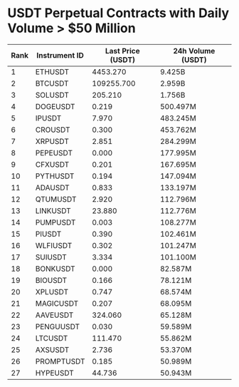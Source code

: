 # USDT Perpetual Contracts with Daily Volume > $50 Million

| Rank | Instrument ID | Last Price (USDT) | 24h Volume (USDT) |
|------|---------------|-------------------|-------------------|
| 1 | ETHUSDT | 4453.270 | 9.425B |
| 2 | BTCUSDT | 109255.700 | 2.959B |
| 3 | SOLUSDT | 205.210 | 1.756B |
| 4 | DOGEUSDT | 0.219 | 500.497M |
| 5 | IPUSDT | 7.970 | 483.245M |
| 6 | CROUSDT | 0.300 | 453.762M |
| 7 | XRPUSDT | 2.851 | 284.299M |
| 8 | PEPEUSDT | 0.000 | 177.995M |
| 9 | CFXUSDT | 0.201 | 167.695M |
| 10 | PYTHUSDT | 0.194 | 147.094M |
| 11 | ADAUSDT | 0.833 | 133.197M |
| 12 | QTUMUSDT | 2.920 | 112.796M |
| 13 | LINKUSDT | 23.880 | 112.776M |
| 14 | PUMPUSDT | 0.003 | 108.277M |
| 15 | PIUSDT | 0.390 | 102.461M |
| 16 | WLFIUSDT | 0.302 | 101.247M |
| 17 | SUIUSDT | 3.334 | 101.100M |
| 18 | BONKUSDT | 0.000 | 82.587M |
| 19 | BIOUSDT | 0.166 | 78.121M |
| 20 | XPLUSDT | 0.747 | 68.574M |
| 21 | MAGICUSDT | 0.207 | 68.095M |
| 22 | AAVEUSDT | 324.060 | 65.128M |
| 23 | PENGUUSDT | 0.030 | 59.589M |
| 24 | LTCUSDT | 111.470 | 55.862M |
| 25 | AXSUSDT | 2.736 | 53.370M |
| 26 | PROMPTUSDT | 0.185 | 50.989M |
| 27 | HYPEUSDT | 44.736 | 50.943M |
